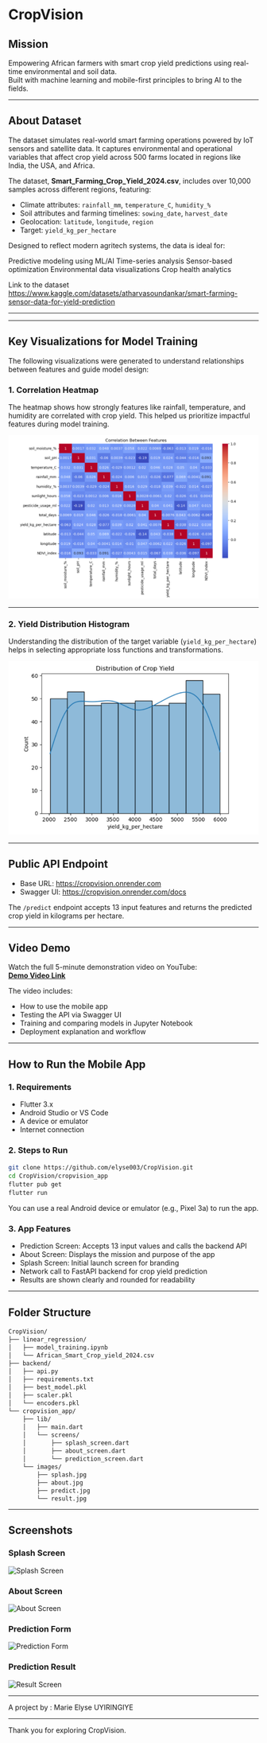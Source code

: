 # CropVision

## Mission

Empowering African farmers with smart crop yield predictions using real-time environmental and soil data.  
Built with machine learning and mobile-first principles to bring AI to the fields.

---
## About Dataset
The dataset simulates real-world smart farming operations powered by IoT sensors and satellite data. It captures environmental and operational variables that affect crop yield across 500 farms located in regions like India, the USA, and Africa.

The dataset, **Smart_Farming_Crop_Yield_2024.csv**, includes over 10,000 samples across different regions, featuring:
- Climate attributes: `rainfall_mm`, `temperature_C`, `humidity_%`
- Soil attributes and farming timelines: `sowing_date`, `harvest_date`
- Geolocation: `latitude`, `longitude`, `region`
- Target: `yield_kg_per_hectare`

Designed to reflect modern agritech systems, the data is ideal for:

Predictive modeling using ML/AI
Time-series analysis
Sensor-based optimization
Environmental data visualizations
Crop health analytics

Link to the dataset https://www.kaggle.com/datasets/atharvasoundankar/smart-farming-sensor-data-for-yield-prediction

---

---

##  Key Visualizations for Model Training

The following visualizations were generated to understand relationships between features and guide model design:

### 1. Correlation Heatmap

The heatmap shows how strongly features like rainfall, temperature, and humidity are correlated with crop yield. This helped us prioritize impactful features during model training.

![Correlation Heatmap](linear_regression/correlation%20heatmap.png)

---

### 2. Yield Distribution Histogram

Understanding the distribution of the target variable (`yield_kg_per_hectare`) helps in selecting appropriate loss functions and transformations.

![Yield Histogram](linear_regression/crop%20yield%20distribution.png)

---

## Public API Endpoint

- Base URL: https://cropvision.onrender.com 
- Swagger UI: https://cropvision.onrender.com/docs

The `/predict` endpoint accepts 13 input features and returns the predicted crop yield in kilograms per hectare.

---

## Video Demo

Watch the full 5-minute demonstration video on YouTube:  
**[Demo Video Link](https://your-youtube-link-here)**

The video includes:
- How to use the mobile app
- Testing the API via Swagger UI
- Training and comparing models in Jupyter Notebook
- Deployment explanation and workflow

---

## How to Run the Mobile App

### 1. Requirements

- Flutter 3.x
- Android Studio or VS Code
- A device or emulator
- Internet connection

### 2. Steps to Run

```bash
git clone https://github.com/elyse003/CropVision.git
cd CropVision/cropvision_app
flutter pub get
flutter run
````

You can use a real Android device or emulator (e.g., Pixel 3a) to run the app.

### 3. App Features

* Prediction Screen: Accepts 13 input values and calls the backend API
* About Screen: Displays the mission and purpose of the app
* Splash Screen: Initial launch screen for branding
* Network call to FastAPI backend for crop yield prediction
* Results are shown clearly and rounded for readability

---

## Folder Structure

```
CropVision/
├── linear_regression/
│   ├── model_training.ipynb
│   └── African_Smart_Crop_yield_2024.csv
├── backend/
│   ├── api.py
│   ├── requirements.txt
│   ├── best_model.pkl
│   ├── scaler.pkl
│   └── encoders.pkl
└── cropvision_app/
    ├── lib/
    │   ├── main.dart
    │   └── screens/
    │       ├── splash_screen.dart
    │       ├── about_screen.dart
    │       └── prediction_screen.dart
    └── images/
        ├── splash.jpg
        ├── about.jpg
        ├── predict.jpg
        └── result.jpg
```

---

## Screenshots

### Splash Screen

![Splash Screen](cropvision_app/images/splash.jpg)

### About Screen

![About Screen](cropvision_app/images/about.jpg)

### Prediction Form

![Prediction Form](cropvision_app/images/predict.jpg)

### Prediction Result

![Result Screen](cropvision_app/images/result.jpg)

---

A project by : Marie Elyse UYIRINGIYE



---

Thank you for exploring CropVision.

```